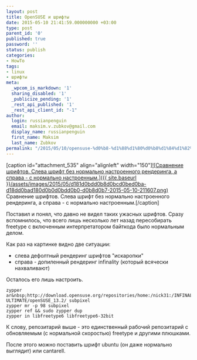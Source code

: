 ```yaml
---
layout: post
title: OpenSUSE и шрифты
date: 2015-05-10 21:41:59.000000000 +03:00
type: post
parent_id: '0'
published: true
password: ''
status: publish
categories:
- HowTo
tags:
- linux
- шрифты
meta:
  _wpcom_is_markdown: '1'
  sharing_disabled: '1'
  _publicize_pending: '1'
  _rest_api_published: '1'
  _rest_api_client_id: "-1"
author:
  login: russianpenguin
  email: maksim.v.zubkov@gmail.com
  display_name: russianpenguin
  first_name: Maksim
  last_name: Zubkov
permalink: "/2015/05/10/opensuse-%d0%b8-%d1%88%d1%80%d0%b8%d1%84%d1%82%d1%8b/"
---
```

[caption id="attachment_535" align="alignleft" width="150"][![Сравнение шрифтов. Слева шрифт без нормально настроенного рендеринга, а справа - с нормально настроенным.]({{ site.baseurl }}/assets/images/2015/05/d181d0bdd0b8d0bcd0bed0ba-d18dd0bad180d0b0d0bdd0b0-d0b8d0b7-2015-05-10-211607.png)](/2015/05/d181d0bdd0b8d0bcd0bed0ba-d18dd0bad180d0b0d0bdd0b0-d0b8d0b7-2015-05-10-211607.png) Сравнение шрифтов. Слева шрифт без нормально настроенного рендеринга, а справа - с нормально настроенным.[/caption]

Поставил и понял, что давно не видел таких ужасных шрифтов. Сразу вспомнилось, что всего лишь несколько лет назад пересобирать freetype с включенным интерпретатором байткода было нормальным делом.

Как раз на картинке видно две ситуации:

- слева дефолтный рендеринг шрифтов "искаропки"
- справа - допиленный рендеринг infinality (который всячески нахваливают)

Осталось его лишь настроить.

```shell
zypper ar&nbsp;http://download.opensuse.org/repositories/home:/nick31:/INFINALITY-ULTIMATE/openSUSE_13.2/ subpixel  
zypper mr -p 98 subpixel  
zypper ref && sudo zypper dup  
zypper in libfreetype6 libfreetype6-32bit
```

К слову, репозитарий выше - это единственный рабочий репозитарий с обновляемым (с нормальной скоростью) freetype и другими плюшками.

После этого можно поставить шрифт ubuntu (он даже нормально выглядит) или cantarell.

